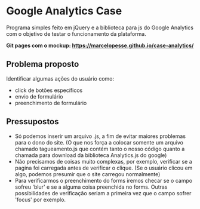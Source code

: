 # Google Analytics Case

Programa simples feito em jQuery e a biblioteca para js do Google Analytics com o objetivo de testar o funcionamento da plataforma.

**Git pages com o mockup: 
https://marcelopesse.github.io/case-analytics/**

## Problema proposto
Identificar algumas ações do usuário como:
- click de botões específicos
- envio de formulário
- preenchimento de formulário

## Pressupostos
- Só podemos inserir um arquivo .js, a fim de evitar maiores problemas para o dono do site. (O que nos força a colocar somente um arquivo chamado tagueamento.js que contém tanto o nosso código quanto a chamada para download da biblioteca Analytics.js do google)
- Não precisamos de coisas muito complexas, por exemplo, verificar se a pagina foi carregada antes de verificar o clique. (Se o usuário clicou em algo, podemos presumir que o site carregou normalmente)
- Para verificarmos o preenchimento do forms iremos checar se o campo sofreu 'blur' e se a alguma coisa preenchida no forms. Outras possibilidades de verificação seriam a primeira vez que o campo sofrer 'focus' por exemplo.
